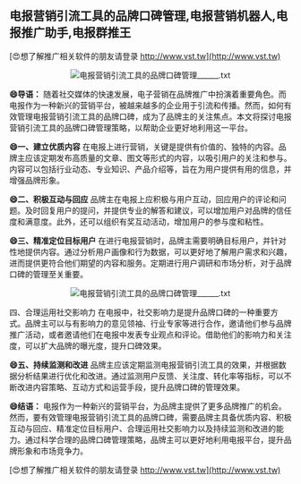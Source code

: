 ## **电报营销引流工具的品牌口碑管理,电报营销机器人,电报推广助手,电报群推王**

[😍想了解推广相关软件的朋友请登录 http://www.vst.tw](http://www.vst.tw)

 <center><img src="https://vst.tw/MP4/tuiguang/png/3.png" alt="电报营销引流工具的品牌口碑管理______.txt"></center>

**😄导语：**
随着社交媒体的快速发展，电子营销在品牌推广中扮演着重要角色。而电报作为一种新兴的营销平台，被越来越多的企业用于引流和传播。然而，如何有效管理电报营销引流工具的品牌口碑，成为了品牌主的关注焦点。本文将探讨电报营销引流工具的品牌口碑管理策略，以帮助企业更好地利用这一平台。

**😄一、建立优质内容**
在电报上进行营销，关键是提供有价值的、独特的内容。品牌主应该定期发布高质量的文章、图文等形式的内容，以吸引用户的关注和参与。内容可以包括行业动态、专业知识、产品介绍等，旨在为用户提供有用的信息，并增强品牌形象。

**😄二、积极互动与回应**
品牌主在电报上应积极与用户互动，回应用户的评论和问题。及时回复用户的提问，并提供专业的解答和建议，可以增加用户对品牌的信任度和满意度。此外，还可以组织有奖互动活动，增加用户的参与度和粘性。

**😄三、精准定位目标用户**
在进行电报营销时，品牌主需要明确目标用户，并针对性地提供内容。通过分析用户画像和行为数据，可以更好地了解用户需求和兴趣，进而提供更符合他们期望的内容和服务。定期进行用户调研和市场分析，对于品牌口碑的管理至关重要。

 <center><img src="https://vst.tw/MP4/tuiguang/png/8.png" alt="电报营销引流工具的品牌口碑管理______.txt"></center>

四、合理运用社交影响力
在电报中，社交影响力是提升品牌口碑的一种重要方式。品牌主可以与有影响力的意见领袖、行业专家等进行合作，邀请他们参与品牌推广活动，或者邀请他们在电报中发表专业观点和评论。借助他们的影响力和关注度，可以扩大品牌的曝光度，提升口碑效果。

**😄五、持续监测和改进**
品牌主应该定期监测电报营销引流工具的效果，并根据数据分析结果进行优化和改进。通过监测用户反馈、关注度、转化率等指标，可以不断改进内容策略、互动方式和运营手段，提升品牌口碑的管理效果。

**😄结语：**
电报作为一种新兴的营销平台，为品牌主提供了更多品牌推广的机会。然而，要有效管理电报营销引流工具的品牌口碑，需要品牌主具备优质内容、积极互动与回应、精准定位目标用户、合理运用社交影响力以及持续监测和改进的能力。通过科学合理的品牌口碑管理策略，品牌主可以更好地利用电报平台，提升品牌形象和市场竞争力。

[😍想了解推广相关软件的朋友请登录 http://www.vst.tw](http://www.vst.tw)



